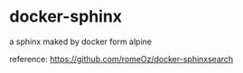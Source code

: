 # docker-sphinx

a sphinx maked by docker form alpine


reference:
https://github.com/romeOz/docker-sphinxsearch

